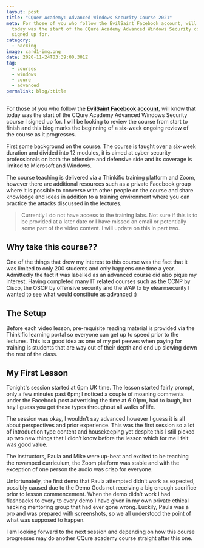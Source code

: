```yaml
---
layout: post
title: "CQuer Academy: Advanced Windows Security Course 2021"
meta: For those of you who follow the EvilSaint Facebook account, will know that
  today was the start of the CQure Academy Advanced Windows Security course I
  signed up for.
category:
  - hacking
image: card1-img.png
date: 2020-11-24T03:39:00.301Z
tag:
  - courses
  - windows
  - cqure
  - advanced
permalink: blog/:title
---
```

<style>
  .hover-link:hover {
    color: #34464c;
  }

  .hover-link {
    font-weight: bold;
  }
</style>
For those of you who follow the <a class="hover-link" href="https://www.facebook.com/TheEvilSaint">EvilSaint Facebook account</a>, will know that today was the start of the CQure Academy Advanced Windows Security course I signed up for. I will be looking to review the course from start to finish and this blog marks the beginning of a six-week ongoing review of the course as it progresses.

First some background on the course. The course is taught over a six-week duration and divided into 12 modules, it is aimed at cyber security professionals on both the offensive and defensive side and its coverage is limited to Microsoft and Windows.

The course teaching is delivered via a Thinkific training platform and Zoom, however there are additional resources such as a private Facebook group where it is possible to converse with other people on the course and share knowledge and ideas in addition to a training environment where you can practice the attacks discussed in the lectures.

> Currently I do not have access to the training labs. Not sure if this is to be provided at a later date or I have missed an email or potentially some part of the video content. I will update on this in part two.

## Why take this course??

One of the things that drew my interest to this course was the fact that it was limited to only 200 students and only happens one time a year. Admittedly the fact it was labelled as an advanced course did also pique my interest. Having completed many IT related courses such as the CCNP by Cisco, the OSCP by offensive security and the WAPTx by elearnsecurity l wanted to see what would constitute as advanced :)

## The Setup

Before each video lesson, pre-requisite reading material is provided via the Thinkific learning portal so everyone can get up to speed prior to the lectures. This is a good idea as one of my pet peeves when paying for training is students that are way out of their depth and end up slowing down the rest of the class.

## My First Lesson

Tonight's session started at 6pm UK time. The lesson started fairly prompt, only a few minutes past 6pm; I noticed a couple of moaning comments under the Facebook post advertising the time at 6:01pm, had to laugh, but hey l guess you get these types throughout all walks of life.

The session was okay, I wouldn’t say advanced however I guess it is all about perspectives and prior experience. This was the first session so a lot of introduction type content and housekeeping yet despite this I still picked up two new things that l didn’t know before the lesson which for me I felt was good value.

The instructors, Paula and Mike were up-beat and excited to be teaching the revamped curriculum, the Zoom platform was stable and with the exception of one person the audio was crisp for everyone.

Unfortunately, the first demo that Paula attempted didn’t work as expected, possibly caused due to the Demo Gods not receiving a big enough sacrifice prior to lesson commencement. When the demo didn’t work l had flashbacks to every to every demo I have given in my own private ethical hacking mentoring group that had ever gone wrong. Luckily, Paula was a pro and was prepared with screenshots, so we all understood the point of what was supposed to happen.

I am looking forward to the next session and depending on how this course progresses may do another CQure academy course straight after this one.